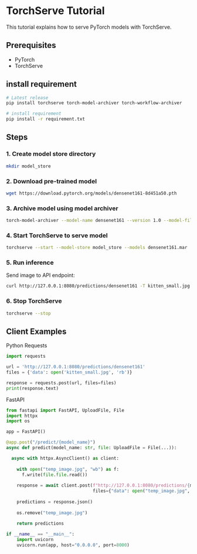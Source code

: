 # TorchServe Tutorial

This tutorial explains how to serve PyTorch models with TorchServe.

## Prerequisites

- PyTorch  
- TorchServe

## install requirement 
```bash
# Latest release
pip install torchserve torch-model-archiver torch-workflow-archiver

# install requirement 
pip install -r requirement.txt
```

## Steps 

### 1. Create model store directory

```bash
mkdir model_store
```

### 2. Download pre-trained model


```bash
wget https://download.pytorch.org/models/densenet161-8d451a50.pth
```

### 3. Archive model using model archiver

```bash
torch-model-archiver --model-name densenet161 --version 1.0 --model-file model.py --serialized-file densenet161-8d451a50.pth --export-path model_store/ --extra-files index_to_name.json --handler image_classifier
 ```
### 4. Start TorchServe to serve model

```bash
torchserve --start --model-store model_store --models densenet161.mar
```
### 5. Run inference
Send image to API endpoint:
```bash
curl http://127.0.0.1:8080/predictions/densenet161 -T kitten_small.jpg
```
### 6. Stop TorchServe
```bash
torchserve --stop
```

## Client Examples
Python Requests

```python
import requests

url = 'http://127.0.0.1:8080/predictions/densenet161'
files = {'data': open('kitten_small.jpg', 'rb')}

response = requests.post(url, files=files) 
print(response.text)
```

FastAPI

```python
from fastapi import FastAPI, UploadFile, File
import httpx  
import os

app = FastAPI()

@app.post("/predict/{model_name}")  
async def predict(model_name: str, file: UploadFile = File(...)):

  async with httpx.AsyncClient() as client:
    
    with open("temp_image.jpg", "wb") as f: 
      f.write(file.file.read())
      
    response = await client.post(f"http://127.0.0.1:8080/predictions/{model_name}",
                                 files={"data": open("temp_image.jpg", "rb")})
    
    predictions = response.json()
    
    os.remove("temp_image.jpg")
    
    return predictions

if __name__ == "__main__":
    import uvicorn
    uvicorn.run(app, host="0.0.0.0", port=8000)
```